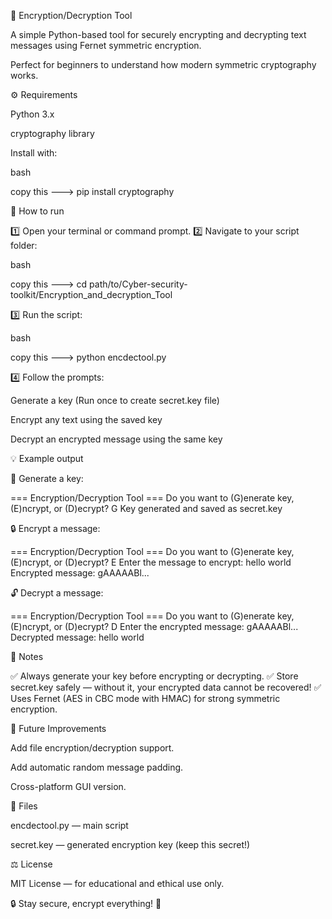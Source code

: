 🔐 Encryption/Decryption Tool

A simple Python-based tool for securely encrypting and decrypting text messages using Fernet symmetric encryption.

Perfect for beginners to understand how modern symmetric cryptography works.

⚙️ Requirements

Python 3.x

cryptography library

Install with:

bash

copy this ---> pip install cryptography

🚀 How to run

1️⃣ Open your terminal or command prompt.
2️⃣ Navigate to your script folder:

bash

copy this ---> cd path/to/Cyber-security-toolkit/Encryption_and_decryption_Tool

3️⃣ Run the script:

bash

copy this ---> python encdectool.py

4️⃣ Follow the prompts:

Generate a key (Run once to create secret.key file)

Encrypt any text using the saved key

Decrypt an encrypted message using the same key

💡 Example output

🔑 Generate a key:

=== Encryption/Decryption Tool ===
Do you want to (G)enerate key, (E)ncrypt, or (D)ecrypt? G
Key generated and saved as secret.key

🔒 Encrypt a message:

=== Encryption/Decryption Tool ===
Do you want to (G)enerate key, (E)ncrypt, or (D)ecrypt? E
Enter the message to encrypt: hello world
Encrypted message: gAAAAABl...

🔓 Decrypt a message:

=== Encryption/Decryption Tool ===
Do you want to (G)enerate key, (E)ncrypt, or (D)ecrypt? D
Enter the encrypted message: gAAAAABl...
Decrypted message: hello world

📝 Notes

✅ Always generate your key before encrypting or decrypting.
✅ Store secret.key safely — without it, your encrypted data cannot be recovered!
✅ Uses Fernet (AES in CBC mode with HMAC) for strong symmetric encryption.

🌱 Future Improvements

Add file encryption/decryption support.

Add automatic random message padding.

Cross-platform GUI version.

📂 Files

encdectool.py — main script

secret.key — generated encryption key (keep this secret!)

⚖️ License

MIT License — for educational and ethical use only.

🔒 Stay secure, encrypt everything! 🚀
